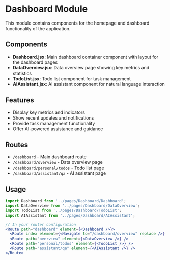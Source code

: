 # Dashboard Module

This module contains components for the homepage and dashboard functionality of the application.

## Components

- **Dashboard.jsx**: Main dashboard container component with layout for the dashboard pages
- **DataOverview.jsx**: Data overview page showing key metrics and statistics
- **TodoList.jsx**: Todo list component for task management
- **AIAssistant.jsx**: AI assistant component for natural language interaction

## Features

- Display key metrics and indicators
- Show recent updates and notifications
- Provide task management functionality
- Offer AI-powered assistance and guidance

## Routes

- `/dashboard` - Main dashboard route
- `/dashboard/overview` - Data overview page
- `/dashboard/personal/todos` - Todo list page
- `/dashboard/assistant/qa` - AI assistant page

## Usage

```jsx
import Dashboard from '../pages/Dashboard/Dashboard';
import DataOverview from '../pages/Dashboard/DataOverview';
import TodoList from '../pages/Dashboard/TodoList';
import AIAssistant from '../pages/Dashboard/AIAssistant';

// In your router configuration
<Route path="dashboard" element={<Dashboard />}>
  <Route index element={<Navigate to="/dashboard/overview" replace />} />
  <Route path="overview" element={<DataOverview />} />
  <Route path="personal/todos" element={<TodoList />} />
  <Route path="assistant/qa" element={<AIAssistant />} />
</Route>
``` 